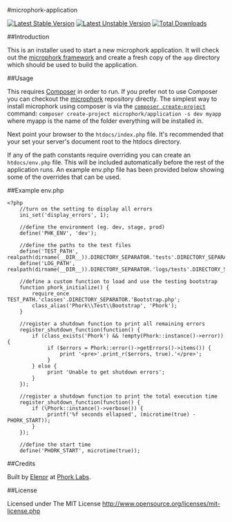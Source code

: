 #microphork-application

[![Latest Stable Version](https://poser.pugx.org/microphork/application/v/stable.png)](https://packagist.org/packages/microphork/application) [![Latest Unstable Version](https://poser.pugx.org/microphork/application/v/unstable.png)](https://packagist.org/packages/microphork/application) [![Total Downloads](https://poser.pugx.org/microphork/application/downloads.png)](https://packagist.org/packages/microphork/application)


##Introduction

This is an installer used to start a new microphork application. It will check out the [microphork framework](https://github.com/phork/microphork) and create a fresh copy of the `app` directory which should be used to build the application.


##Usage

This requires [Composer](http://getcomposer.org/) in order to run. If you prefer not to use Composer you can checkout the [microphork](https://github.com/phork/microphork) repository directly. 
The simplest way to install microphork using composer is via the [`composer create-project`](http://getcomposer.org/doc/03-cli.md#create-project) command:
`composer create-project microphork/application -s dev myapp` where myapp is the name of the folder everything will be installed in.

Next point your browser to the `htdocs/index.php` file. It's recommended that your set your server's document root to the htdocs directory. 

If any of the path constants require overriding you can create an `htdocs/env.php` file. This will be included automatically before the rest of the application runs.
An example env.php file has been provided below showing some of the overrides that can be used.


##Example env.php
```
<?php
    //turn on the setting to display all errors
    ini_set('display_errors', 1);
    
    //define the environment (eg. dev, stage, prod)
    define('PHK_ENV', 'dev');
    
    //define the paths to the test files
    define('TEST_PATH', realpath(dirname(__DIR__)).DIRECTORY_SEPARATOR.'tests'.DIRECTORY_SEPARATOR);
    define('LOG_PATH', realpath(dirname(__DIR__)).DIRECTORY_SEPARATOR.'logs/tests'.DIRECTORY_SEPARATOR);
    
    //define a custom function to load and use the testing bootstrap
    function phork_initialize() {
        require_once TEST_PATH.'classes'.DIRECTORY_SEPARATOR.'Bootstrap.php';
        class_alias('Phork\\Test\\Bootstrap', 'Phork');
    }
    
    //register a shutdown function to print all remaining errors
    register_shutdown_function(function() {
        if (class_exists('Phork') && !empty(Phork::instance()->error)) {
             if ($errors = Phork::error()->getErrors()->items()) {
                 print '<pre>'.print_r($errors, true).'</pre>';
             }
        } else {
             print 'Unable to get shutdown errors';
        }
    });
    
    //register a shutdown function to print the total execution time
    register_shutdown_function(function() {
        if (\Phork::instance()->verbose()) {
             printf('%f seconds ellapsed', (microtime(true) - PHORK_START));
        }
    });
    
    //define the start time
    define('PHORK_START', microtime(true));
```

##Credits

Built by [Elenor](http://elenor.net) at [Phork Labs](http://phorklabs.com).


##License

Licensed under The MIT License
<http://www.opensource.org/licenses/mit-license.php>
